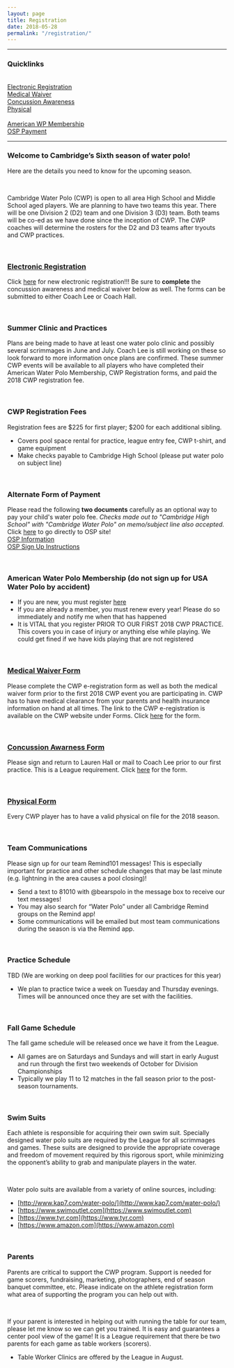 ```yaml
---
layout: page
title: Registration
date: 2018-05-28
permalink: "/registration/"
---
```


---
### Quicklinks
<br>

<div class="row">
<div class="col-md-3">
<a href="https://goo.gl/forms/nEQE4xC2maemkgRI3" class="btn btn-light active w-100" role="button" aria-pressed="true">Electronic Registration</a>
</div>

<div class="col-md-3">
<a href="/assets/docs/Medical-Waiver.pdf" class="btn btn-light active w-100" role="button" aria-pressed="true">Medical Waiver</a>
</div>

<div class="col-md-3">
<a href="/assets/docs/Concussion-Awareness.pdf" class="btn btn-light active w-100" role="button" aria-pressed="true">Concussion Awareness</a>
</div>

<div class="col-md-3">
<a href="/assets/docs/CWP-Physical-Form.pdf" class="btn btn-light active w-100" role="button" aria-pressed="true">Physical</a>
</div>
</div>

<br>

<div class="row">
<div class="col-md-3">
<a href="http://www.americanwaterpolo.org/join-now" class="btn btn-light active w-100" role="button" aria-pressed="true">American WP Membership</a>
</div>

<div class="col-md-3">
<a href="http://osp.osmsinc.com/fultonga" class="btn btn-light active w-100" role="button" aria-pressed="true">OSP Payment</a>
</div>
</div>

<hr>

### Welcome to Cambridge’s Sixth season of water polo! 
Here are the details you need to know for the upcoming season.

<br>

Cambridge Water Polo (CWP) is open to all area High School and Middle School aged players.  We are planning to have two teams this year.  There will be one Division 2 (D2) team and one Division 3 (D3) team.  Both teams will be co-ed as we have done since the inception of CWP.  The CWP coaches will determine the rosters for the D2 and D3 teams after tryouts and CWP practices.

<br>

### [Electronic Registration](https://goo.gl/forms/nEQE4xC2maemkgRI3)
Click [here](https://goo.gl/forms/nEQE4xC2maemkgRI3) for new electronic registration!!! Be sure to **complete** the concussion awareness and medical waiver below as well. The forms can be submitted to either Coach Lee or Coach Hall.

<br>

### Summer Clinic and Practices
Plans are being made to have at least one water polo clinic and possibly several scrimmages in June and July.  Coach Lee is still working on these so look forward to more information once plans are confirmed.  These summer CWP events will be available to all players who have completed their American Water Polo Membership, CWP Registration forms, and paid the 2018 CWP registration fee.

<br>

### CWP Registration Fees
Registration fees are $225 for first player; $200 for each additional sibling.
- Covers pool space rental for practice, league entry fee, CWP t-shirt, and game equipment
- Make checks payable to Cambridge High School (please put water polo on subject line)

<br>

### Alternate Form of Payment
Please read the following **two documents** carefully as an optional way to pay your child's water polo fee. *Checks made out to "Cambridge High School" with "Cambridge Water Polo" on memo/subject line also accepted.*
<br>
Click [here](http://osp.osmsinc.com/fultonga) to go directly to OSP site!
<br>
[OSP Information](/assets/docs/OSP-Parent-Notification-Fulton.pdf)
<br>
[OSP Sign Up Instructions](/assets/docs/OSP-Parent-Purchase-Fulton.pdf)

<br>

### American Water Polo Membership (do not sign up for USA Water Polo by accident)
- If you are new, you must register [here](http://www.americanwaterpolo.org/join-now)
- If you are already a member, you must renew every year! Please do so immediately and notify me when that has happened 
- It is VITAL that you register PRIOR TO OUR FIRST 2018 CWP PRACTICE. This covers you in case of injury or anything else while playing. We could get fined if we have kids playing that are not registered

<br>

### [Medical Waiver Form](/assets/docs/Medical-Waiver.pdf)
Please complete the CWP e-registration form as well as both the medical waiver form prior to the first 2018 CWP event you are participating in. CWP has to have medical clearance from your parents and health insurance information on hand at all times. The link to the CWP e-registration is available on the CWP website under Forms.  Click [here](/assets/docs/Medical-Waiver.pdf) for the form.

<br>

### [Concussion Awarness Form](/assets/docs/Concussion-Awareness.pdf)
Please sign and return to Lauren Hall or mail to Coach Lee prior to our first practice.  This is a League requirement.  Click [here](/assets/docs/Concussion-Awareness.pdf) for the form.

<br>

### [Physical Form](/assets/docs/CWP-Physical-Form.pdf)
Every CWP player has to have a valid physical on file for the 2018 season.

<br>

### Team Communications
Please sign up for our team Remind101 messages! This is especially important for practice and other schedule changes that may be last minute (e.g. lightning in the area causes a pool closing)!
- Send a text to 81010 with @bearspolo in the message box to receive our text messages!
- You may also search for “Water Polo” under all Cambridge Remind groups on the Remind app!
- Some communications will be emailed but most team communications during the season is via the Remind app.

<br>

### Practice Schedule
TBD (We are working on deep pool facilities for our practices for this year)
- We plan to practice twice a week on Tuesday and Thursday evenings.  Times will be announced once they are set with the facilities.

<br>

### Fall Game Schedule
The fall game schedule will be released once we have it from the League.
- All games are on Saturdays and Sundays and will start in early August and run through the first two weekends of October for Division Championships
- Typically we play 11 to 12 matches in the fall season prior to the post-season tournaments.

<br>

### Swim Suits
Each athlete is responsible for acquiring their own swim suit.  Specially designed water polo suits are required by the League for all scrimmages and games. These suits are designed to provide the appropriate coverage and freedom of movement required by this rigorous sport, while minimizing the opponent’s ability to grab and manipulate players in the water.

<br>

Water polo suits are available from a variety of online sources, including:
- [http://www.kap7.com/water-polo/](http://www.kap7.com/water-polo/)
- [https://www.swimoutlet.com](https://www.swimoutlet.com)
- [https://www.tyr.com](https://www.tyr.com)
- [https://www.amazon.com](https://www.amazon.com)

<br>

### Parents
Parents are critical to support the CWP program.  Support is needed for game scorers, fundraising, marketing, photographers, end of season banquet committee, etc.  Please indicate on the athlete registration form what area of supporting the program you can help out with.

<br>

If your parent is interested in helping out with running the table for our team, please let me know so we can get you trained.  It is easy and guarantees a center pool view of the game!  It is a League requirement that there be two parents for each game as table workers (scorers).  
- Table Worker Clinics are offered by the League in August.